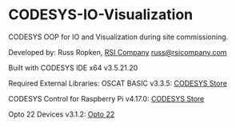 # CODESYS-IO-Visualization
CODESYS OOP for IO and Visualization during site commissioning.

Developed by: Russ Ropken, [RSI Company](https://www.rsicompany.com)
              russ@rsicompany.com

Built with CODESYS IDE x64 v3.5.21.20

Required External Libraries:
  OSCAT BASIC v3.3.5: [CODESYS Store](https://us.store.codesys.com/oscat-basic.html)
  
  CODESYS Control for Raspberry Pi v4.17.0: [CODESYS Store](https://us.store.codesys.com/codesys-control-for-raspberry-pi-sl.html)
  
  Opto 22 Devices v3.1.2: [Opto 22](https://opto22.com/support/resources-tools/downloads/opto-22-library-package-for-codesys-development-sy)


